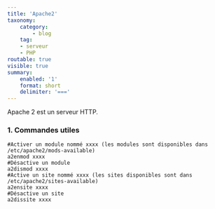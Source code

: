 ```yaml
---
title: 'Apache2'
taxonomy:
    category:
        - blog
    tag:
	- serveur
	- PHP
routable: true
visible: true
summary:
    enabled: '1'
    format: short
    delimiter: '==='
---
```


Apache 2 est un serveur HTTP. 

### 1. Commandes utiles

```apacheconf
#Activer un module nommé xxxx (les modules sont disponibles dans /etc/apache2/mods-available)
a2enmod xxxx
#Désactive un module
a2dismod xxxx
#Active un site nommé xxxx (les sites disponibles sont dans /etc/apache2/sites-available)
a2ensite xxxx
#Désactive un site
a2dissite xxxx
```

